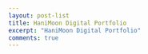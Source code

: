 ```yaml
---
layout: post-list
title: HaniMoon Digital Portfolio 
excerpt: "HaniMoon Digital Portfolio"
comments: true
---
```

